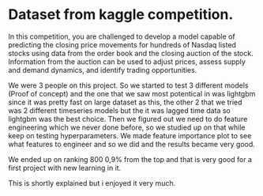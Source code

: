 # Dataset from kaggle competition. 
In this competition, you are challenged to develop a model capable of predicting the closing price movements for hundreds of Nasdaq listed stocks using data from the order book and the closing auction of the stock. Information from the auction can be used to adjust prices, assess supply and demand dynamics, and identify trading opportunities.

We were 3 people on this project. 
So we started to test 3 different models (Proof of concept) and the one that we saw most potentical in was lightgbm since it was pretty fast on large dataset as this, the other 2 that we tried was 2 different timeseries models but the it was lagged time data so lightgbm was the best choice.
Then we figured out we need to do feature engineering which we never done before, so we studied up on that while keep on testing hyperparameters. We made feature importance plot to see what features to engineer and so we did and the results became very good. 

We ended up on ranking 800 0,9% from the top and that is very good for a first project with new learning in it.

This is shortly explained but i enjoyed it very much.
